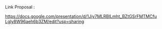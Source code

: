 Link Proposal : 

https://docs.google.com/presentation/d/1Jiy7MLRBlLmht_BZtGSrFMTMCfuLgly8W96aeh6b3ZM/edit?usp=sharing